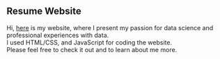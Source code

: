 ## Resume Website

Hi, [here](charlotte0408.github.io) is my website, where I present my passion for data science and professional experiences with data. <br>
I used HTML/CSS, and JavaScript for coding the website. <br>
Please feel free to check it out and to learn about me more. 
